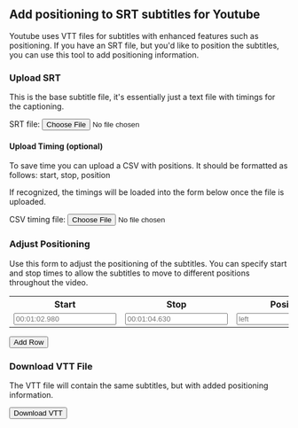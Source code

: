 ## Add positioning to SRT subtitles for Youtube

Youtube uses VTT files for subtitles with enhanced features such as positioning. If you have an SRT file, but you'd like to position the subtitles, you can use this tool to add positioning information.

### Upload SRT

This is the base subtitle file, it's essentially just a text file with timings for the captioning.

<label for="srtfile">SRT file:</label>
<input type="file" name="srtfile" id="srtupload">

#### Upload Timing (optional)

To save time you can upload a CSV with positions. It should be formatted as follows: start, stop, position  

If recognized, the timings will be loaded into the form below once the file is uploaded.

<label for="timingcsv">CSV timing file:</label>
<input type="file" name="timingcsv" id="timingupload">

### Adjust Positioning

Use this form to adjust the positioning of the subtitles. You can specify start and stop times to allow the subtitles to move to different positions throughout the video.

<table id="timingtable">
<tr><th>Start</th><th>Stop</th><th>Position</th></tr>
<tr id="firstrow">
<td><input type="text" id="start1" name="start" placeholder="00:01:02.980" /></td>
<td><input type="text" id="stop1" name="end" placeholder="00:01:04.630" /></td>
<td><input type="text" id="position1" name="position" placeholder="left" /></td>
</tr>
</table>

<button id="add-row">Add Row</button>

### Download VTT File

The VTT file will contain the same subtitles, but with added positioning information.

<button id="convert">Download VTT</button>

<script>
(function() {
  document.getElementById("convert").disabled = true;

  var srtfile = 'captions.srt';
  document.querySelector('#srtupload').addEventListener('change', handleSrtUpload, false);
  document.querySelector('#add-row').addEventListener('click', addPositioningRow, false);

  var reader = new FileReader();
  reader.onload = handleSrtRead;

  function handleSrtUpload(event) {
    var file = event.target.files[0];
    reader.readAsText(file);
    document.getElementById("convert").disabled = false;
  }

  var rowcount = 1;
  function addPositioningRow(event) {
    row = document.querySelector('#timingtable').insertRow(-1);
    var cell1 = row.insertCell(0);
    var cell2 = row.insertCell(1);
    var cell3 = row.insertCell(2);
    rowcount++;
    cell1.innerHTML = '<input type="text" id="start'+rowcount+'" name="start" placeholder="00:01:02.980" />';
    cell2.innerHTML = '<input type="text" id="stop'+rowcount+'" name="start" placeholder="00:01:04.630" />';
    cell3.innerHTML = '<input type="text" id="position'+rowcount+'" name="start" placeholder="left" />';
  }
  
  function handleSrtRead(event) {
    var save = JSON.parse(event.target.result);
    window.localStorage.setItem(srtfile, JSON.stringify(save));
  }
  
  function getsrt() {
    return JSON.parse(localStorage.getItem(srtfile))
  }

})();
</script>
